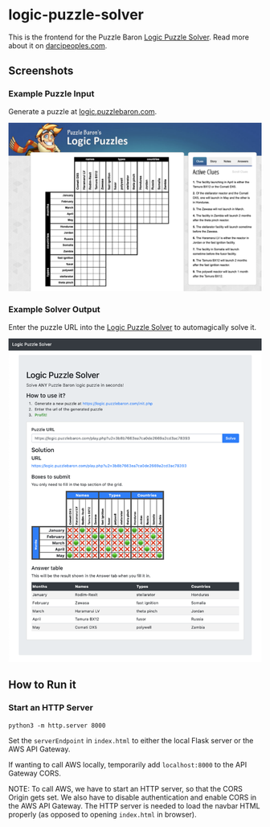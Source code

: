 # logic-puzzle-solver
This is the frontend for the Puzzle Baron <a target="_blank" href="https://darcipeoples.com/logic-puzzle-solver/">Logic Puzzle Solver</a>. Read more about it on <a target="_blank" href="https://darcipeoples.com/">darcipeoples.com</a>.

## Screenshots
### Example Puzzle Input

Generate a puzzle at <a target="_blank" href="https://logic.puzzlebaron.com/init.php">logic.puzzlebaron.com</a>.

![](screenshots/puzzle-baron.png)

### Example Solver Output

Enter the puzzle URL into the <a target="_blank" href="https://darcipeoples.com/logic-puzzle-solver/">Logic Puzzle Solver</a> to automagically solve it.

![](screenshots/solver.png)

## How to Run it
### Start an HTTP Server
```
python3 -m http.server 8000
```

Set the `serverEndpoint` in `index.html` to either the local Flask server or the AWS API Gateway.

If wanting to call AWS locally, temporarily add `localhost:8000` to the API Gateway CORS.

NOTE: To call AWS, we have to start an HTTP server, so that the CORS Origin gets set. We also have to disable authentication and enable CORS in the AWS API Gateway. The HTTP server is needed to load the navbar HTML properly (as opposed to opening `index.html` in browser).
